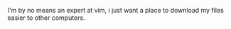 
I'm by no means an expert at vim, i just want a place to download my files easier to other computers.
